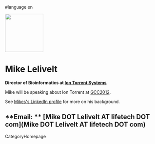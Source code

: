 
#language en

<div class='right'><a href='http://lifetech.com'><img src='/pic.png' alt='' width="125" /></a></div>

# Mike Lelivelt

**Director of Bioinformatics at [Ion Torrent Systems](http://lifetech.com)**

Mike will be speaking about Ion Torrent at [GCC2012](/Events/GCC2012).

See [Mikes's LinkedIn profile](http://www.linkedin.com/in/lelivelt) for more on his background.

**Email: ** [Mike DOT Lelivelt AT lifetech DOT com](Mike DOT Lelivelt AT lifetech DOT com)
----
CategoryHomepage

